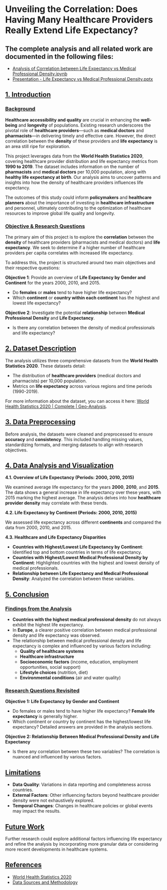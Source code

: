 # Unveiling the Correlation: Does Having Many Healthcare Providers Really Extend Life Expectancy?

## The complete analysis and all related work are documented in the following files:
  - [Analysis of Correlation between Life Expectancy vs Medical Professional Density.ipynb](https://raw.githubusercontent.com/DungTran-FI/Analysis-of-Correlation-between-Life-Expectancy-vs-Medical-Professional-Density/main/Analysis%20of%20Correlation%20between%20Life%20Expectancy%20vs%20Medical%20Professional%20Density.ipynb)
  - [Presentation - Life Expectancy vs Medical Professional Density.pptx]([path/to/Presentation_-_Life_Expectancy_vs_Medical_Professional_Density.pptx](https://github.com/DungTran-FI/Analysis-of-Correlation-between-Life-Expectancy-vs-Medical-Professional-Density/blob/main/Presentation%20-%20Life%20Expectancy%20vs%20Medical%20Professional%20Density.pptx))

## <u>1. Introduction</u>

### <u>Background</u>

**Healthcare accessibility and quality** are crucial in enhancing the **well-being** and **longevity** of populations. Existing research underscores the pivotal role of **healthcare providers**—such as **medical doctors** and **pharmacists**—in delivering timely and effective care. However, the direct correlation between the **density** of these providers and **life expectancy** is an area still ripe for exploration.

This project leverages data from the **World Health Statistics 2020**, covering healthcare provider distribution and life expectancy metrics from **1990 to 2019**. The dataset includes information on the number of **pharmacists** and **medical doctors** per 10,000 population, along with **healthy life expectancy at birth**. Our analysis aims to uncover patterns and insights into how the density of healthcare providers influences life expectancy.

The outcomes of this study could inform **policymakers** and **healthcare planners** about the importance of investing in **healthcare infrastructure** and personnel, ultimately contributing to the optimization of healthcare resources to improve global life quality and longevity.

### <u>Objective & Research Questions</u>

The primary aim of this project is to explore the **correlation** between the **density** of healthcare providers (pharmacists and medical doctors) and **life expectancy**. We seek to determine if a higher number of healthcare providers per capita correlates with increased life expectancy.

To address this, the project is structured around two main objectives and their respective questions:

**Objective 1**: Provide an overview of **Life Expectancy by Gender and Continent** for the years 2000, 2010, and 2015.

- Do **females** or **males** tend to have higher life expectancy?
- Which **continent** or **country within each continent** has the highest and lowest life expectancy?

**Objective 2**: Investigate the potential **relationship** between **Medical Professional Density** and **Life Expectancy**.

- Is there any correlation between the density of medical professionals and life expectancy?

## <u>2. Dataset Description</u>

The analysis utilizes three comprehensive datasets from the **World Health Statistics 2020**. These datasets detail:

- The distribution of **healthcare providers** (medical doctors and pharmacists) per 10,000 population.
- Metrics on **life expectancy** across various regions and time periods (1990-2019).

For more information about the dataset, you can access it here: [World Health Statistics 2020 | Complete | Geo-Analysis](https://www.kaggle.com/datasets/world-health-statistics-2020).

## <u>3. Data Preprocessing</u>

Before analysis, the datasets were cleaned and preprocessed to ensure **accuracy** and **consistency**. This included handling missing values, standardizing formats, and merging datasets to align with research objectives.

## <u>4. Data Analysis and Visualization</u>

**4.1. Overview of Life Expectancy (Periods: 2000, 2010, 2015)**

We examined average life expectancy for the years **2000**, **2010**, and **2015**. The data shows a general increase in life expectancy over these years, with 2015 marking the highest average. The analysis delves into how **healthcare provider density** may correlate with these trends.

**4.2. Life Expectancy by Continent (Periods: 2000, 2010, 2015)**

We assessed life expectancy across different **continents** and compared the data from 2000, 2010, and 2015.

**4.3. Healthcare and Life Expectancy Disparities**

- **Countries with Highest/Lowest Life Expectancy by Continent**: Identified top and bottom countries in terms of life expectancy.
- **Countries with Highest/Lowest Medical Professional Density by Continent**: Highlighted countries with the highest and lowest density of medical professionals.
- **Relationship between Life Expectancy and Medical Professional Density**: Analyzed the correlation between these variables.

## <u>5. Conclusion</u>

### <u>Findings from the Analysis</u>

- **Countries with the highest medical professional density** do not always exhibit the highest life expectancy.
- In **Europe**, a clearer positive correlation between medical professional density and life expectancy was observed.
- The relationship between medical professional density and life expectancy is complex and influenced by various factors including:
  - **Quality of healthcare systems**
  - **Healthcare infrastructure**
  - **Socioeconomic factors** (income, education, employment opportunities, social support)
  - **Lifestyle choices** (nutrition, diet)
  - **Environmental conditions** (air and water quality)

### <u>Research Questions Revisited</u>

**Objective 1: Life Expectancy by Gender and Continent**

- Do females or males tend to have higher life expectancy? **Female life expectancy** is generally higher.
- Which continent or country by continent has the highest/lowest life expectancy? Detailed answers are provided in the analysis sections.

**Objective 2: Relationship Between Medical Professional Density and Life Expectancy**

- Is there any correlation between these two variables? The correlation is nuanced and influenced by various factors.

## <u>Limitations</u>

- **Data Quality**: Variations in data reporting and completeness across countries.
- **External Factors**: Other influencing factors beyond healthcare provider density were not exhaustively explored.
- **Temporal Changes**: Changes in healthcare policies or global events may impact the results.

## <u>Future Work</u>

Further research could explore additional factors influencing life expectancy and refine the analysis by incorporating more granular data or considering more recent developments in healthcare systems.

## <u>References</u>

- [World Health Statistics 2020](https://www.who.int/data/gho/publications/world-health-statistics)
- [Data Sources and Methodology](https://www.who.int/healthinfo/global_burden_disease/en/)
